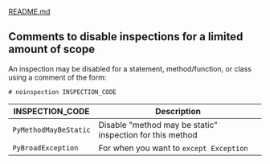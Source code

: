 [README.md](README.md)

## Comments to disable inspections for a limited amount of scope

An inspection may be disabled for a statement, method/function, or class using a comment of the form:

`# noinspection INSPECTION_CODE`

| INSPECTION_CODE        | Description                                               |
| ---------------------- |-----------------------------------------------------------|
| `PyMethodMayBeStatic`  | Disable "method may be static" inspection for this method |
| `PyBroadException`     | For when you want to `except Exception`                   |


